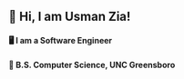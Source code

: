 ## :wave: Hi, I am Usman Zia!  
#### :desktop_computer: I am a Software Engineer
#### :school: B.S. Computer Science, UNC Greensboro
